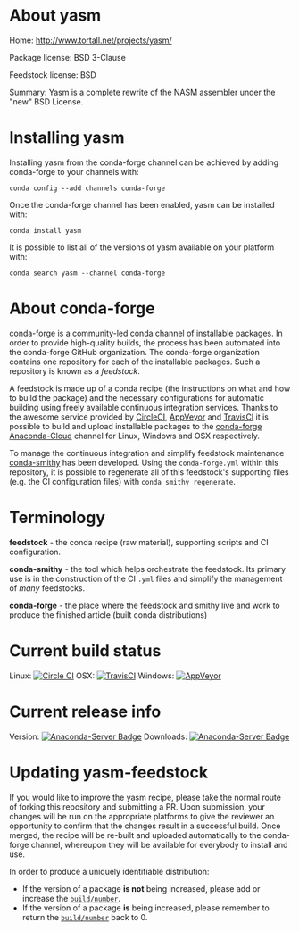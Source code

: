 About yasm
==========

Home: http://www.tortall.net/projects/yasm/

Package license: BSD 3-Clause

Feedstock license: BSD

Summary: Yasm is a complete rewrite of the NASM assembler under the "new" BSD License.



Installing yasm
===============

Installing yasm from the conda-forge channel can be achieved by adding conda-forge to your channels with:

```
conda config --add channels conda-forge
```

Once the conda-forge channel has been enabled, yasm can be installed with:

```
conda install yasm
```

It is possible to list all of the versions of yasm available on your platform with:

```
conda search yasm --channel conda-forge
```


About conda-forge
=================

conda-forge is a community-led conda channel of installable packages.
In order to provide high-quality builds, the process has been automated into the
conda-forge GitHub organization. The conda-forge organization contains one repository 
for each of the installable packages. Such a repository is known as a *feedstock*.

A feedstock is made up of a conda recipe (the instructions on what and how to build
the package) and the necessary configurations for automatic building using freely
available continuous integration services. Thanks to the awesome service provided by
[CircleCI](https://circleci.com/), [AppVeyor](http://www.appveyor.com/)
and [TravisCI](https://travis-ci.org/) it is possible to build and upload installable
packages to the [conda-forge](https://anaconda.org/conda-forge)
[Anaconda-Cloud](http://docs.anaconda.org/) channel for Linux, Windows and OSX respectively.

To manage the continuous integration and simplify feedstock maintenance
[conda-smithy](http://github.com/conda-forge/conda-smithy) has been developed.
Using the ``conda-forge.yml`` within this repository, it is possible to regenerate all of
this feedstock's supporting files (e.g. the CI configuration files) with ``conda smithy regenerate``.


Terminology
===========

**feedstock** - the conda recipe (raw material), supporting scripts and CI configuration.

**conda-smithy** - the tool which helps orchestrate the feedstock.
                   Its primary use is in the construction of the CI ``.yml`` files
                   and simplify the management of *many* feedstocks.

**conda-forge** - the place where the feedstock and smithy live and work to
                  produce the finished article (built conda distributions)

Current build status
====================
Linux: [![Circle CI](https://circleci.com/gh/conda-forge/yasm-feedstock.svg?style=svg)](https://circleci.com/gh/conda-forge/yasm-feedstock)
OSX: [![TravisCI](https://travis-ci.org/conda-forge/yasm-feedstock.svg?branch=master)](https://travis-ci.org/conda-forge/yasm-feedstock) 
Windows: [![AppVeyor](https://ci.appveyor.com/api/projects/status/github/conda-forge/yasm-feedstock?svg=True)](https://ci.appveyor.com/project/conda-forge/yasm-feedstock/branch/master)

Current release info
====================
Version: [![Anaconda-Server Badge](https://anaconda.org/conda-forge/yasm/badges/version.svg)](https://anaconda.org/conda-forge/yasm)
Downloads: [![Anaconda-Server Badge](https://anaconda.org/conda-forge/yasm/badges/downloads.svg)](https://anaconda.org/conda-forge/yasm)


Updating yasm-feedstock
=======================

If you would like to improve the yasm recipe, please take the normal
route of forking this repository and submitting a PR. Upon submission, your changes will
be run on the appropriate platforms to give the reviewer an opportunity to confirm that the
changes result in a successful build. Once merged, the recipe will be re-built and uploaded
automatically to the conda-forge channel, whereupon they will be available for everybody to
install and use.

In order to produce a uniquely identifiable distribution:
 * If the version of a package **is not** being increased, please add or increase
   the [``build/number``](http://conda.pydata.org/docs/building/meta-yaml.html#build-number-and-string). 
 * If the version of a package **is** being increased, please remember to return
   the [``build/number``](http://conda.pydata.org/docs/building/meta-yaml.html#build-number-and-string)
   back to 0.
